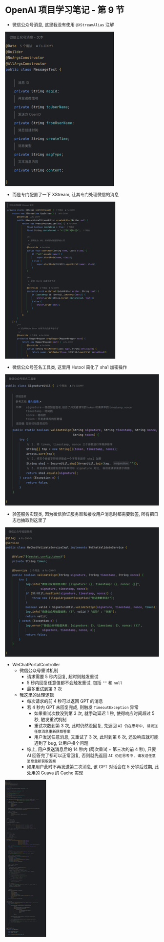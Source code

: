 # OpenAI 项目学习笔记 - 第 9 节

- 微信公众号消息, 这里我没有使用 `@XStreamAlias` 注解

<img src="./img/OpenAI-第9节/image-20231217114312886.png" alt="image-20231217114312886" style="zoom:50%;" />

- 而是专门配置了一下 XStream, 让其专门处理微信的消息

<img src="./img/OpenAI-第9节/image-20231217114523516.png" alt="image-20231217114523516" style="zoom:50%;" />

- 微信公众号签名工具类, 这里用 Hutool 简化了 sha1 加密操作

<img src="./img/OpenAI-第9节/image-20231217114748353.png" alt="image-20231217114748353" style="zoom:50%;" />

- 验签服务实现类, 因为微信验证服务器和接收用户消息时都需要验签, 所有把日志也抽取到这里了

<img src="./img/OpenAI-第9节/image-20231217115004680.png" alt="image-20231217115004680" style="zoom:50%;" />

- WeChatPortalController
    - 微信公众号重试机制
        - 请求需要 5 秒内回复, 超时则触发重试
        - 5 秒内回复任意值都不会触发重试, 包括 `""` 和 `null`
        - 最多重试到第 3 次
    - 我这里的处理逻辑
        - 每次请求的前 4 秒可以返回 GPT 的消息
        - 若 4 秒内 GPT 未回复完成, 则触发 `TimeoutException` 异常
            - 如果重试次数没到第 3 次, 就手动延迟 1 秒, 使得响应时间超过 5 秒, 触发重试机制
            - 重试次数到第 3 次, 此时仍然没回复, 先返回 `AI 仍在思考中, 请发送任意消息重新获取答案`
            - 用户发送任意消息, 又重试了 3 次, 此时到第 6 次, 还没响应就可能遇到了 bug, 让用户换个问题
        - 综上, 用户发送消息后的 14 秒内 (两次重试 + 第三次的前 4 秒), 只要 AI 回答完了都可以正常回复, 否则就先返回 `AI 仍在思考中, 请发送任意消息重新获取答案`
        - 如果用户此时不再发送第二次消息, 该 GPT 对话会在 5 分钟后过期, 此处用的 Guava 的 Cache 实现

<img src="./img/OpenAI-第9节/image-20231217115216482.png" alt="image-20231217115216482" style="zoom:50%;" />